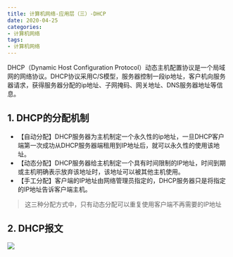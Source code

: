 ```yaml
---
title: 计算机网络-应用层（三）-DHCP
date: 2020-04-25
categories:
- 计算机网络
tags:
- 计算机网络
---
```


DHCP（Dynamic Host Configuration Protocol）动态主机配置协议是一个局域网的网络协议。DHCP协议采用C/S模型，服务器控制一段ip地址，客户机向服务器请求，获得服务器分配的ip地址、子网掩码、网关地址、DNS服务器地址等信息。

<!--more-->

## 1. DHCP的分配机制

- 【自动分配】DHCP服务器为主机制定一个永久性的ip地址，一旦DHCP客户端第一次成功从DHCP服务器端租用到IP地址后，就可以永久性的使用该地址。
- 【动态分配】DHCP服务器给主机制定一个具有时间限制的IP地址，时间到期或主机明确表示放弃该地址时，该地址可以被其他主机使用。
- 【手工分配】客户端的IP地址由网络管理员指定的，DHCP服务器只是将指定的IP地址告诉客户端主机。

> 这三种分配方式中，只有动态分配可以重复使用客户端不再需要的IP地址

## 2. DHCP报文

![](https://shinerio.oss-cn-beijing.aliyuncs.com/blog_images/uncategory/20200425144347.png)

